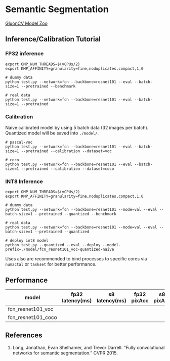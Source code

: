# Semantic Segmentation

[GluonCV Model Zoo](http://gluon-cv.mxnet.io/model_zoo/index.html#semantic-segmentation)

## Inference/Calibration Tutorial

### FP32 inference

```
export OMP_NUM_THREADS=$(vCPUs/2)
export KMP_AFFINITY=granularity=fine,noduplicates,compact,1,0

# dummy data
python test.py --network=fcn --backbone=resnet101 --eval --batch-size=1 --pretrained --benchmark

# real data
python test.py --network=fcn --backbone=resnet101 --eval --batch-size=1 --pretrained
```

### Calibration
Naive calibrated model by using 5 batch data (32 images per batch). Quantized model will be saved into `./model/`.

```
# pascal-voc
python test.py --network=fcn --backbone=resnet101 --eval --batch-size=1 --pretrained --calibration --dataset=voc

# coco
python test.py --network=fcn --backbone=resnet101 --eval --batch-size=1 --pretrained --calibration --dataset=coco
```

### INT8 Inference


```
export OMP_NUM_THREADS=$(vCPUs/2)
export KMP_AFFINITY=granularity=fine,noduplicates,compact,1,0

# dummy data
python test.py --network=fcn --backbone=resnet101 --mode=val --eval --batch-size=1 --pretrained --quantized --benchmark

# real data
python test.py --network=fcn --backbone=resnet101 --mode=val --eval --batch-size=1 --pretrained --quantized

# deploy int8 model
python test.py --quantized --eval --deploy --model-prefix=./model/fcn_resnet101_voc-quantized-naive
```
Uses also are recommended to bind processes to specific cores via `numactal` or `taskset` for better performance. 

## Performance

model | fp32 latency(ms) | s8 latency(ms) | fp32 pixAcc | s8 pixAcc
-- | -- | -- | -- | -- |
fcn_resnet101_voc   | | | | |
fcn_resnet101_coco  | | | | |


## References
1. Long, Jonathan, Evan Shelhamer, and Trevor Darrell. “Fully convolutional networks for semantic segmentation.” CVPR 2015.
